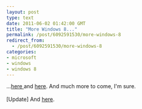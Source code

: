 ```yaml
---
layout: post
type: text
date: 2011-06-02 01:42:00 GMT
title: "More Windows 8..."
permalink: /post/6092591530/more-windows-8
redirect_from: 
  - /post/6092591530/more-windows-8
categories:
- microsoft
- windows
- windows 8
---
```

...<a href="http://allthingsd.com/20110601/exclusive-making-sense-of-what-we-just-learned-about-windows-8/">here </a>and <a href="http://www.engadget.com/2011/06/01/microsoft-unveils-windows-8-tablet-prototypes/">here</a>. And much more to come, I'm sure.<br><br>
[Update] And <a href="http://www.appleinsider.com/articles/11/06/01/microsoft_demonstrates_windows_8_with_html5_apps.html">here</a>.